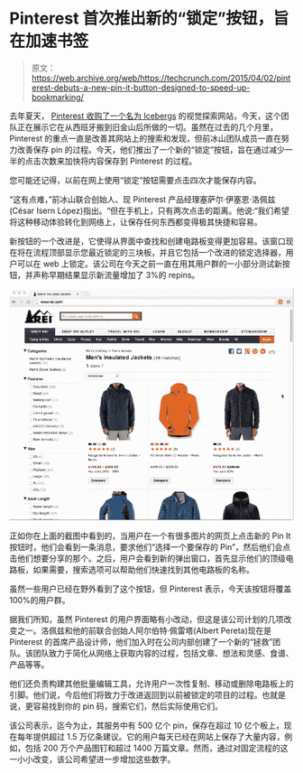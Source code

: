 # Pinterest 首次推出新的“锁定”按钮，旨在加速书签 

> 原文：<https://web.archive.org/web/https://techcrunch.com/2015/04/02/pinterest-debuts-a-new-pin-it-button-designed-to-speed-up-bookmarking/>

去年夏天， [Pinterest 收购了一个名为 Icebergs](https://web.archive.org/web/20230130232310/https://techcrunch.com/2014/07/30/pinterest-acquires-icebergs-the-pinterest-for-creatives/) 的视觉探索网站，今天，这个团队正在展示它在从西班牙搬到旧金山后所做的一切。虽然在过去的几个月里，Pinterest 的重点一直是改善其网站上的搜索和发现，但前冰山团队成员一直在努力改善保存 pin 的过程。今天，他们推出了一个新的“锁定”按钮，旨在通过减少一半的点击次数来加快将内容保存到 Pinterest 的过程。

您可能还记得，以前在网上使用“锁定”按钮需要点击四次才能保存内容。

“这有点难，”前冰山联合创始人、现 Pinterest 产品经理塞萨尔·伊塞恩·洛佩兹(César Isern López)指出。“但在手机上，只有两次点击的距离。他说:“我们希望将这种移动体验转化到网络上，让保存任何东西都变得极其快捷和容易。

新按钮的一个改进是，它使得从界面中查找和创建电路板变得更加容易。该窗口现在将在流程顶部显示您最近锁定的三块板，并且它包括一个改进的锁定选择器，用户可以在 web 上锁定。该公司在今天之前一直在用其用户群的一小部分测试新按钮，并声称早期结果显示新流量增加了 3%的 repins。

![Pin It button](img/e62e15f4849372b58fb8aa9ba3f153bd.png)

正如你在上面的截图中看到的，当用户在一个有很多图片的网页上点击新的 Pin It 按钮时，他们会看到一条消息，要求他们“选择一个要保存的 Pin”，然后他们会点击他们想要分享的那个。之后，用户会看到新的弹出窗口，首先显示他们的顶级电路板，如果需要，搜索选项可以帮助他们快速找到其他电路板的名称。

虽然一些用户已经在野外看到了这个按钮，但 Pinterest 表示，今天该按钮将覆盖 100%的用户群。

据我们所知，虽然 Pinterest 的用户界面略有小改动，但这是该公司计划的几项改变之一。洛佩兹和他的前联合创始人阿尔伯特·佩雷塔(Albert Pereta)现在是 Pinterest 的首席产品设计师，他们加入时在公司内部创建了一个新的“拯救”团队。该团队致力于简化从网络上获取内容的过程，包括文章、想法和灵感、食谱、产品等等。

他们还负责构建其他批量编辑工具，允许用户一次性复制、移动或删除电路板上的引脚。他们说，今后他们将致力于改进返回到以前被锁定的项目的过程。也就是说，更容易找到你的 pin 码，搜索它们，然后实际使用它们。

该公司表示，迄今为止，其服务中有 500 亿个 pin，保存在超过 10 亿个板上，现在每年提供超过 1.5 万亿条建议。它的用户每天已经在网站上保存了大量内容，例如，包括 200 万个产品图钉和超过 1400 万篇文章。然而，通过对固定流程的这一小小改变，该公司希望进一步增加这些数字。